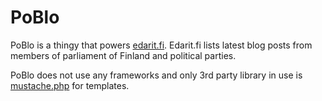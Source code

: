 # PoBlo

PoBlo is a thingy that powers [edarit.fi](https://edarit.fi). Edarit.fi lists latest blog posts from members of parliament of Finland and political parties.

PoBlo does not use any frameworks and only 3rd party library in use is [mustache.php](https://github.com/bobthecow/mustache.php) for templates.
